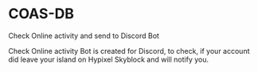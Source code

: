 # COAS-DB
Check Online activity and send to Discord Bot

Check Online activity Bot is created for Discord, to check, if your account did leave your island on Hypixel Skyblock and will notify you.
